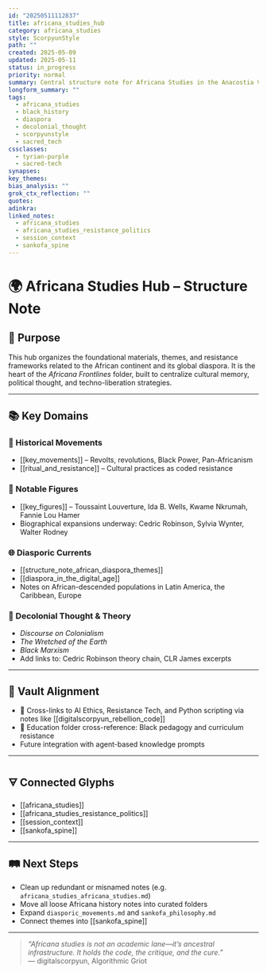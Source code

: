 ```yaml
---
id: "20250511112837"
title: africana_studies_hub
category: africana_studies
style: ScorpyunStyle
path: ""
created: 2025-05-09
updated: 2025-05-11
status: in_progress
priority: normal
summary: Central structure note for Africana Studies in the Anacostia Vault—connecting key movements, figures, themes, and sources across African and diasporic histories.
longform_summary: ""
tags:
  - africana_studies
  - black_history
  - diaspora
  - decolonial_thought
  - scorpyunstyle
  - sacred_tech
cssclasses:
  - tyrian-purple
  - sacred-tech
synapses: 
key_themes: 
bias_analysis: ""
grok_ctx_reflection: ""
quotes: 
adinkra: 
linked_notes:
  - africana_studies
  - africana_studies_resistance_politics
  - session_context
  - sankofa_spine
---
```



# 🌍 Africana Studies Hub – Structure Note

## 🎯 Purpose

This hub organizes the foundational materials, themes, and resistance frameworks related to the African continent and its global diaspora. It is the heart of the *Africana Frontlines* folder, built to centralize cultural memory, political thought, and techno-liberation strategies.

---

## 📚 Key Domains

### 🔑 Historical Movements
- [[key_movements]] – Revolts, revolutions, Black Power, Pan-Africanism  
- [[ritual_and_resistance]] – Cultural practices as coded resistance  

### 👥 Notable Figures
- [[key_figures]] – Toussaint Louverture, Ida B. Wells, Kwame Nkrumah, Fannie Lou Hamer  
- Biographical expansions underway: Cedric Robinson, Sylvia Wynter, Walter Rodney

### 🌐 Diasporic Currents
- [[structure_note_african_diaspora_themes]]  
- [[diaspora_in_the_digital_age]]  
- Notes on African-descended populations in Latin America, the Caribbean, Europe

### 🧠 Decolonial Thought & Theory
- *Discourse on Colonialism*  
- *The Wretched of the Earth*  
- *Black Marxism*  
- Add links to: Cedric Robinson theory chain, CLR James excerpts

---

## 🔮 Vault Alignment

- 🔗 Cross-links to AI Ethics, Resistance Tech, and Python scripting via notes like [[digitalscorpyun_rebellion_code]]  
- 🧠 Education folder cross-reference: Black pedagogy and curriculum resistance  
- Future integration with agent-based knowledge prompts

---
## 🜃 Connected Glyphs

- [[africana_studies]]
- [[africana_studies_resistance_politics]]
- [[session_context]]
- [[sankofa_spine]]

---
## 🛤️ Next Steps

- Clean up redundant or misnamed notes (e.g. `africana_studies_africana_studies.md`)  
- Move all loose Africana history notes into curated folders  
- Expand `diasporic_movements.md` and `sankofa_philosophy.md`  
- Connect themes into [[sankofa_spine]]

---

> _“Africana studies is not an academic lane—it’s ancestral infrastructure. It holds the code, the critique, and the cure.”_  
> — digitalscorpyun, Algorithmic Griot
